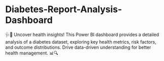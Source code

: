 # Diabetes-Report-Analysis-Dashboard
🩺💙 Uncover health insights! This Power BI dashboard provides a detailed analysis of a diabetes dataset, exploring key health metrics, risk factors, and outcome distributions. Drive data-driven understanding for better health management. 📊🔍
